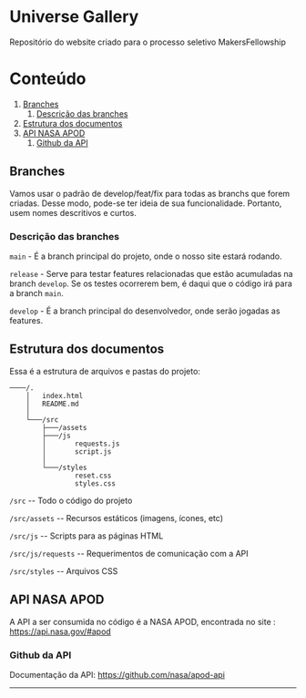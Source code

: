 # Universe Gallery

Repositório do website criado para o processo seletivo MakersFellowship

# Conteúdo
1. [Branches](#branches)
    1. [Descrição das branches](#descrição_das_branches)
2. [Estrutura dos documentos](#estrutura_dos_documentos)
3. [API NASA APOD](#api_nasa_apod)
   1. [Github da API](#github_da_api)

## Branches

Vamos usar o padrão de develop/feat/fix para todas as branchs que forem criadas. Desse modo, pode-se ter ideia de sua funcionalidade. Portanto, usem nomes descritivos e curtos.

### Descrição das branches

`main` - É a branch principal do projeto, onde o nosso site estará rodando.

`release` - Serve para testar features relacionadas que estão acumuladas na branch `develop`. Se os testes ocorrerem bem, é daqui que o código irá para a branch `main`.

`develop` - É a branch principal do desenvolvedor, onde serão jogadas as features.


## Estrutura dos documentos

Essa é a estrutura de arquivos e pastas do projeto:

```text
────/.
    │   index.html
    │   README.md
    │
    └───/src
        ├───/assets
        ├───/js
        │       requests.js
        │       script.js
        │
        └───/styles
                reset.css
                styles.css
```

`/src` -- Todo o código  do projeto

`/src/assets` -- Recursos estáticos (imagens, ícones, etc)

`/src/js` -- Scripts para as páginas HTML

`/src/js/requests` -- Requerimentos de comunicação com a API

`/src/styles` -- Arquivos CSS


## API NASA APOD

A API a ser consumida no código é a NASA APOD, encontrada no site : https://api.nasa.gov/#apod

### Github da API
Documentação da API: https://github.com/nasa/apod-api

---
